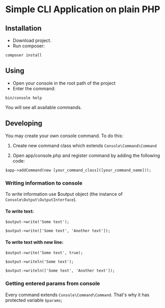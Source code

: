 # Simple CLI Application on plain PHP

## Installation

* Download project.
* Run composer:
 
 
```
composer install
```
    
## Using
 
* Open your console in the root path of the project
* Enter the command:

```
bin/console help
```
You will see all available commands.


## Developing
 
You may create your own console command.
To do this:

1. Create new command class which extends `Console\Command\Command`

2. Open app/console.php and register command by adding the following code:

```
$app->addCommand(new [your_command_class]([your_command_name]));
```


### Writing information to console

To write information use $output object (the instance of `Console\Output\OutputInterface`).

#### To write text:

```
$output->write('Some text');
```

```
$output->write(['Some text', 'Another text']);
```


#### To write text with new line:

```
$output->write('Some text', true);
```
```
$output->writeln('Some text');
```
```
$output->writeln(['Some text', 'Another text']);
```



### Getting entered params from console

Every command extends `Console\Command\Command`. That's why it has protected variable `$params`; 
